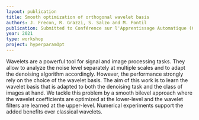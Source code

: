 ```yaml
---
layout: publication
title: Smooth optimization of orthogonal wavelet basis
authors: J. Frecon, R. Grazzi, S. Salzo and M. Pontil
publication: Submitted to Conférence sur l'Apprentissage Automatique (CAp)
year: 2021
type: workshop
project: hyperparamOpt
---
```


Wavelets are a powerful tool for signal and image processing tasks. They allow to analyze the noise level separately at multiple scales and to adapt the denoising algorithm accordingly. However, the performance strongly rely on the choice of the wavelet basis. The aim of this work is to learn the wavelet basis that is adapted to both the denoising task and the class of images at hand. We tackle this problem by a smooth bilevel approach where the wavelet coefficients are optimized at the lower-level and the wavelet filters are learned at the upper-level. Numerical experiments support the added benefits over classical wavelets.
